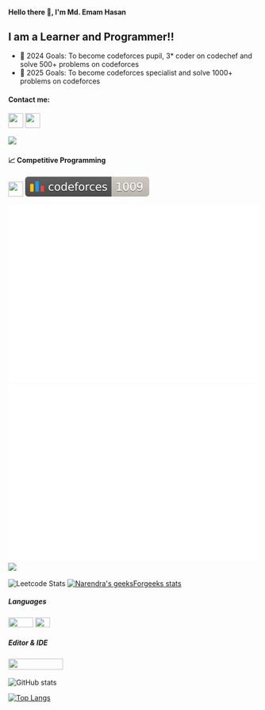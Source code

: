 #### Hello there 👋, I'm Md. Emam Hasan

## I am a Learner and  Programmer!!

- 🥅 2024 Goals: To become codeforces pupil, 3* coder on codechef and solve 500+ problems on codeforces
- 🥅 2025 Goals: To become codeforces specialist and solve 1000+ problems on codeforces

#### Contact me:
<a href="https://www.facebook.com/mdemamhasan.himu"><img src="https://www.vectorlogo.zone/logos/facebook/facebook-icon.svg" width="30" height="30"/></a>
<a href="https://www.linkedin.com/in/md-emam-hasan-4039342b2/"><img src="https://www.vectorlogo.zone/logos/linkedin/linkedin-icon.svg" width="30" height="30"/></a>

![](https://komarev.com/ghpvc/?username=emamhasan1804&base=0)
#### 📈 Competitive Programming
<a href="https://www.stopstalk.com/user/profile/emam_hasan_himu"><img src="https://drive.google.com/drive/u/1/folders/1WP5KDQek6cJwfLuVEgWEZNmjqy6FoQLv" width="30" height="30"/></a>
![](https://raw.githubusercontent.com/emamhasan1804/demo/main/output/max_rating.svg)

![](https://raw.githubusercontent.com/emamhasan1804/demo/main/output/light_card.svg#gh-dark-mode-only)
![](https://raw.githubusercontent.com/emamhasan1804/demo/main/output/light_card.svg)
[![](https://atcoder-stats-git-main-akmhmgc.vercel.app/api?username=crazyha)](https://github.com/akmhmgc/atcoder-stats)

![Leetcode Stats](https://leetcard.jacoblin.cool/emam_hasan_himu?theme=light)
[![Narendra's geeksForgeeks stats](https://geeks-for-geeks-stats-api-napiyo.vercel.app/?userName=emamhasrpl6)]([<YOUR_LINK_HERE>](https://auth.geeksforgeeks.org/user/emamhasrpl6))


##### Languages 
<img src="https://camo.githubusercontent.com/38b08cb721ca89199a3a0ebb2ea926f16c3c21505bbaa836ace69c9a72d07b45/68747470733a2f2f696d672e736869656c64732e696f2f62616467652f2d432b2b2d3333333333333f6c6f676f3d63706c7573706c7573" width="50" height="20"/></a>
<img src="https://camo.githubusercontent.com/a0f04819bb686924cb674e5b6a3e82271863a71a3019a6708fc67494e6183864/68747470733a2f2f696d672e736869656c64732e696f2f62616467652f2d432d3333333333333f6c6f676f3d43" width="30" height="20"/></a>

##### Editor & IDE
<img src="https://camo.githubusercontent.com/8aaa953764660ba81268648ea51a3cdc2f7a41070ec878575e23253f773fdcf0/68747470733a2f2f696d672e736869656c64732e696f2f62616467652f2d56697375616c25323053747564696f253230436f64652d3333333333333f6c6f676f3d76697375616c2d73747564696f2d636f6465266c6f676f436f6c6f723d303037414343" width="110" height="22"/></a>


![GitHub stats](https://github-readme-stats.vercel.app/api?username=emamhasan1804&show_icons=true)  

[![Top Langs](https://github-readme-stats.vercel.app/api/top-langs/?username=emamhasan1804)](https://github.com/anuraghazra/github-readme-stats)

